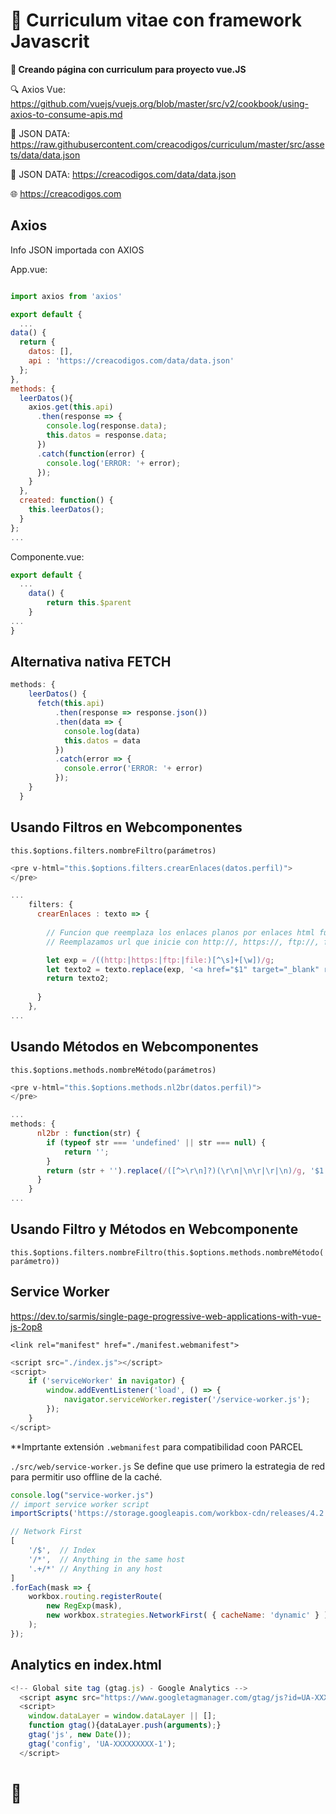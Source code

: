 # :pencil: Curriculum vitae con framework Javascrit

**:rocket: Creando página con curriculum para proyecto vue.JS**

:mag: Axios Vue: https://github.com/vuejs/vuejs.org/blob/master/src/v2/cookbook/using-axios-to-consume-apis.md

:page_facing_up: JSON DATA: https://raw.githubusercontent.com/creacodigos/curriculum/master/src/assets/data/data.json

:page_facing_up: JSON DATA: https://creacodigos.com/data/data.json

:globe_with_meridians: https://creacodigos.com

## Axios ##

Info JSON importada con AXIOS

App.vue:

  ```js

import axios from 'axios'

export default {
	...
  data() {
    return {
      datos: [],
      api : 'https://creacodigos.com/data/data.json'
    };
  },
  methods: {
    leerDatos(){
      axios.get(this.api)
        .then(response => {
          console.log(response.data);
          this.datos = response.data;
        })
        .catch(function(error) {
          console.log('ERROR: '+ error);
        });
      }
    },
    created: function() {
      this.leerDatos();
    }
};
...
  ```

Componente.vue:

```js
export default {
  ...
    data() {
        return this.$parent
    }
...
}
```

## Alternativa nativa FETCH ##

```js
methods: {
    leerDatos() {
      fetch(this.api)
          .then(response => response.json())
          .then(data => {
            console.log(data)
            this.datos = data
          })
          .catch(error => {
            console.error('ERROR: '+ error)
          });
    }
  }
```

## Usando Filtros en Webcomponentes

`this.$options.filters.nombreFiltro(parámetros)`

```js
<pre v-html="this.$options.filters.crearEnlaces(datos.perfil)">
</pre>

...
    filters: {
      crearEnlaces : texto => {
        
        // Funcion que reemplaza los enlaces planos por enlaces html function url_replace(text) {     
        // Reemplazamos url que inicie con http://, https://, ftp://, file://     

        let exp = /((http:|https:|ftp:|file:)[^\s]+[\w])/g; 
        let texto2 = texto.replace(exp, '<a href="$1" target="_blank" rel="nofollow">$1</a>');  
        return texto2;
          
      }
    },
...
```

## Usando Métodos en Webcomponentes

`this.$options.methods.nombreMétodo(parámetros)`

```js
<pre v-html="this.$options.methods.nl2br(datos.perfil)">
</pre>

...
methods: {
      nl2br : function(str) {
        if (typeof str === 'undefined' || str === null) {
            return '';
        }
        return (str + '').replace(/([^>\r\n]?)(\r\n|\n\r|\r|\n)/g, '$1 <br> $2');
      }
    }
...
```

## Usando Filtro y Métodos en Webcomponente

`this.$options.filters.nombreFiltro(this.$options.methods.nombreMétodo(parámetro))`

## Service Worker
https://dev.to/sarmis/single-page-progressive-web-applications-with-vue-js-2op8

`<link rel="manifest" href="./manifest.webmanifest">`

```js
<script src="./index.js"></script>
<script>
    if ('serviceWorker' in navigator) {
        window.addEventListener('load', () => {
            navigator.serviceWorker.register('/service-worker.js');
        });
    }            
</script>
```

**Imprtante extensión `.webmanifest` para compatibilidad coon PARCEL

`./src/web/service-worker.js`
Se define que use primero la estrategia de red para permitir uso offline de la caché.

```js
console.log("service-worker.js")
// import service worker script
importScripts('https://storage.googleapis.com/workbox-cdn/releases/4.2.0/workbox-sw.js');

// Network First
[ 
    '/$',  // Index 
    '/*',  // Anything in the same host
    '.+/*' // Anything in any host 
]
.forEach(mask => {
    workbox.routing.registerRoute(
        new RegExp(mask),
        new workbox.strategies.NetworkFirst( { cacheName: 'dynamic' } ) 
    );
});
```

## Analytics en index.html

```js
<!-- Global site tag (gtag.js) - Google Analytics -->
  <script async src="https://www.googletagmanager.com/gtag/js?id=UA-XXXXXXXXX-1"></script>
  <script>
    window.dataLayer = window.dataLayer || [];
    function gtag(){dataLayer.push(arguments);}
    gtag('js', new Date());  
    gtag('config', 'UA-XXXXXXXXX-1');
  </script>
```

# :see_no_evil:
